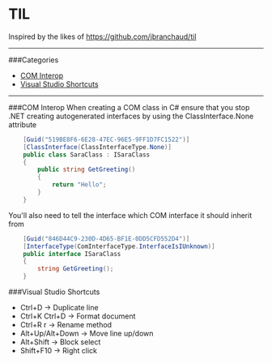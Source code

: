 # TIL

Inspired by the likes of https://github.com/jbranchaud/til

---

###Categories
* [COM Interop](#com-interop)
* [Visual Studio Shortcuts](#visual-studio-shortcuts)
 
---

###COM Interop
When creating a COM class in C# ensure that you stop .NET creating autogenerated interfaces by using the ClassInterface.None attribute
```C#
    [Guid("519BE8F6-6E28-47EC-96E5-9FF1D7FC1522")]
    [ClassInterface(ClassInterfaceType.None)]
    public class SaraClass : ISaraClass
    {
        public string GetGreeting()
        {
            return "Hello";
        }
    }
```

You'll also need to tell the interface which COM interface it should inherit from
```C#
    [Guid("846D44C9-230D-4D65-BF1E-0DD5CFD552D4")]
    [InterfaceType(ComInterfaceType.InterfaceIsIUnknown)]
    public interface ISaraClass
    {
        string GetGreeting();
    }
```

###Visual Studio Shortcuts
- Ctrl+D -> Duplicate line
- Ctrl+K Ctrl+D -> Format document
- Ctrl+R r -> Rename method
- Alt+Up/Alt+Down -> Move line up/down
- Alt+Shift -> Block select
- Shift+F10 -> Right click
